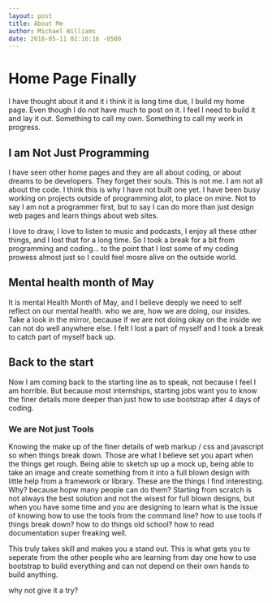 ```yaml
---
layout: post
title: About Me
author: Michael Williams
date: 2018-05-11 02:16:16 -0500
---
```

# Home Page Finally

I have thought about it and it i think it is long time due, I build my home page. Even though I do not have much to post on it. I feel I need to build it and lay it out. Something to call my own. Something to call my work in progress. 

## I am Not Just Programming

I have seen other home pages and they are all about coding, or about dreams to be developers. They forget their souls. This is not me. I am not all about the code. I think this is why I have not built one yet. I have been busy working on projects outside of programming alot, to place on mine. Not to say I am not a programmer first, but to say I can do more than just design web pages and learn things about web sites.

I love to draw, I love to listen to music and podcasts, I enjoy all these other things, and I lost that for a long time. So I took a break for a bit from programming and coding... to the point that I lost some of my coding prowess almost just so I could feel mosre alive on the outside world. 

## Mental health month of May 

It is mental Health Month of May, and I believe deeply we need to self reflect on our mental health. who we are, how we are doing, our insides. Take a look in the mirror, because if we are not doing okay on the inside we can not do well anywhere else. I felt I lost a part of myself and I took a break to catch part of myself back up.

## Back to the start

Now I am coming back to the starting line as to speak, not because I feel I am horrible. But because most internships, starting jobs want you to know the finer details more deeper than just how to use bootstrap after 4 days of coding. 

### We are Not just Tools

Knowing the make up of the finer details of web markup / css and javascript so when things break down. Those are what I believe set you apart when the things get rough. Being able to sketch up up a mock up, being able to take an image and create something from it into a full blown design with little help from a framework or library. These are the things I find interesting. Why? because hopw many people can do them? Starting from scratch is not always the best solution and not the wisest for full blown designs, but when you have some time and you are designing to learn what is the issue of knowing how to use the tools from the command line? how to use tools if things break down? how to do things old school? how to read documentation super freaking well.

This truly takes skill and makes you a stand out.
This is what gets you to seperate from the other people who are learning from day one how to use bootstrap to build everything and can not depend on their own hands to build anything.

why not give it a try?

